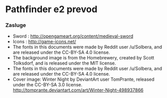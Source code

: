 # Pathfinder e2 prevod

### Zasluge
 - Sword : http://opengameart.org/content/medieval-sword
 - Icons : http://game-icons.net/
 - The fonts in this documents were made by Reddit user /u/Solbera, and are released under the CC-BY-SA 4.0 license.
 - The background image is from the Homebrewery, created by Scott Tolksdorf, and is released under the MIT license.
 - The fonts in this documents were made by Reddit user /u/Solbera, and are released under the CC-BY-SA 4.0 license.
 - Cover image: Winter Night by DeviantArt user TomPrante, released under the CC-BY-SA 3.0 license. http://tomprante.deviantart.com/art/Winter-Night-498937866
 